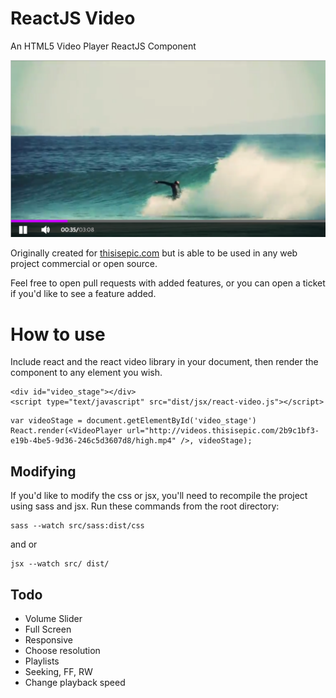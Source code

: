 # ReactJS Video

An HTML5 Video Player ReactJS Component

![ReactJS Video](screenshot.png)

Originally created for [thisisepic.com](http://thisisepic.com) but is able to be used in any web project commercial or open source.

Feel free to open pull requests with added features, or you can open a ticket if you'd like to see a feature added.

# How to use
Include react and the react video library in your document, then render the component to any element you wish.

```
<div id="video_stage"></div>
<script type="text/javascript" src="dist/jsx/react-video.js"></script>
```

```
var videoStage = document.getElementById('video_stage')
React.render(<VideoPlayer url="http://videos.thisisepic.com/2b9c1bf3-e19b-4be5-9d36-246c5d3607d8/high.mp4" />, videoStage);
```

## Modifying

If you'd like to modify the css or jsx, you'll need to recompile the project using sass and jsx. Run these commands from the root directory:
```
sass --watch src/sass:dist/css
```
and or 
```
jsx --watch src/ dist/
```

## Todo

- Volume Slider
- Full Screen
- Responsive
- Choose resolution
- Playlists
- Seeking, FF, RW
- Change playback speed
